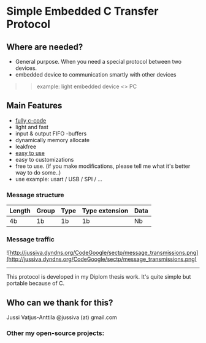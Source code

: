 # Simple Embedded C Transfer Protocol #

## Where are needed? ##
  * General purpose. When you need a special protocol between two devices.
  * embedded device to communication smartly with other devices
> > example: light embedded device <> PC

## Main Features ##
  * [fully c-code](http://code.google.com/p/sectp/source/checkout)
  * light and fast
  * input & output FIFO -buffers
  * dynamically memory allocate
  * leakfree
  * [easy to use](http://code.google.com/p/sectp/wiki/WikiHowto)
  * easy to customizations
  * free to use. (if you make modifications, please tell me what it's better way to do some..)
  * use example: usart / USB / SPI / ...


### Message structure ###
|Length|Group|Type|Type extension|Data|
|:-----|:----|:---|:-------------|:---|
| 4b | 1b | 1b | 1b | Nb|

### Message traffic ###
![http://jussiva.dyndns.org/CodeGoogle/sectp/message_transmissions.png](http://jussiva.dyndns.org/CodeGoogle/sectp/message_transmissions.png)




---

This protocol is developed in my Diplom thesis work.
It's quite simple but portable because of C.

## Who can we thank for this? ##
Jussi Vatjus-Anttila @jussiva (at) gmail.com

### Other my open-source projects: ###
